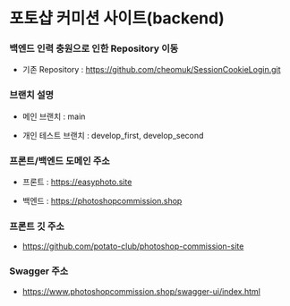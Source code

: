 # 포토샵 커미션 사이트(backend)


### 백엔드 인력 충원으로 인한 Repository 이동

- 기존 Repository : https://github.com/cheomuk/SessionCookieLogin.git


### 브랜치 설명

- 메인 브랜치 : main

- 개인 테스트 브랜치 : develop_first, develop_second


### 프론트/백엔드 도메인 주소

- 프론트 : https://easyphoto.site

- 백엔드 : https://photoshopcommission.shop


### 프론트 깃 주소

- https://github.com/potato-club/photoshop-commission-site


### Swagger 주소

- https://www.photoshopcommission.shop/swagger-ui/index.html
